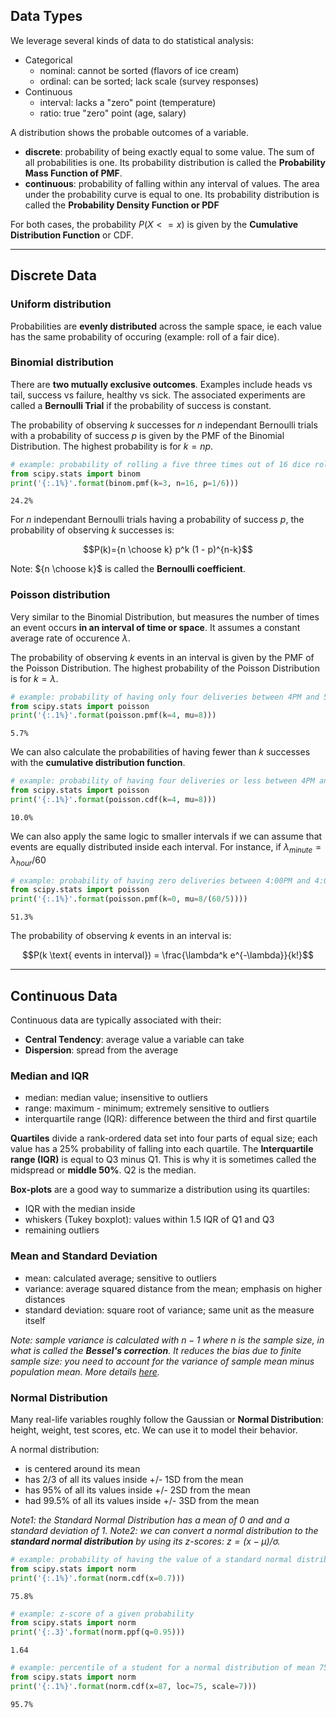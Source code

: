 ---
---

## Data Types

We leverage several kinds of data to do statistical analysis:

+ Categorical
    + nominal: cannot be sorted (flavors of ice cream)
    + ordinal: can be sorted; lack scale (survey responses)
+ Continuous
    + interval: lacks a "zero" point (temperature)
    + ratio: true "zero" point (age, salary)

A distribution shows the probable outcomes of a variable.
+ **discrete**: probability of being exactly equal to some value. The sum of all probabilities is one. Its probability distribution is called the **Probability Mass Function of PMF**.
+ **continuous**: probability of falling within any interval of values. The area under the probability curve is equal to one. Its probability distribution is called the **Probability Density Function or PDF**

For both cases, the probability $P(X<=x)$ is given by the **Cumulative Distribution Function** or CDF.

___

## Discrete Data

### Uniform distribution

Probabilities are **evenly distributed** across the sample space, ie each value has the same probability of occuring (example: roll of a fair dice).

### Binomial distribution

There are **two mutually exclusive outcomes**. Examples include heads vs tail, success vs failure, healthy vs sick. The associated experiments are called a **Bernoulli Trial** if the probability of success is constant.

The probability of observing $k$ successes for $n$ independant Bernoulli trials with a probability of success $p$ is given by the PMF of the Binomial Distribution. The highest probability is for $k = n p$.


```python
# example: probability of rolling a five three times out of 16 dice rolls
from scipy.stats import binom
print('{:.1%}'.format(binom.pmf(k=3, n=16, p=1/6)))
```

    24.2%
    

For $n$ independant Bernoulli trials having a probability of success $p$, the probability of observing $k$ successes is:

$$P(k)={n \choose k} p^k (1 - p)^{n-k}$$

Note: ${n \choose k}$ is called the **Bernoulli coefficient**.

### Poisson distribution

Very similar to the Binomial Distribution, but measures the number of times an event occurs **in an interval of time or space**. It assumes a constant average rate of occurence $\lambda$.

The probability of observing $k$ events in an interval is given by the PMF of the Poisson Distribution. The highest probability of the Poisson Distribution is for $k = \lambda$.


```python
# example: probability of having only four deliveries between 4PM and 5PM this friday when the average is 8
from scipy.stats import poisson
print('{:.1%}'.format(poisson.pmf(k=4, mu=8)))
```

    5.7%
    

We can also calculate the probabilities of having fewer than $k$ successes with the **cumulative distribution function**.


```python
# example: probability of having four deliveries or less between 4PM and 5PM this friday when the average is 8
from scipy.stats import poisson
print('{:.1%}'.format(poisson.cdf(k=4, mu=8)))
```

    10.0%
    

We can also apply the same logic to smaller intervals if we can assume that events are equally distributed inside each interval. For instance, if $\lambda_{minute} = \lambda_{hour} / 60$


```python
# example: probability of having zero deliveries between 4:00PM and 4:05PM this friday when the hourly average is 8
from scipy.stats import poisson
print('{:.1%}'.format(poisson.pmf(k=0, mu=8/(60/5))))
```

    51.3%
    

The probability of observing $k$ events in an interval is:

$$P(k \text{ events in interval}) = \frac{\lambda^k e^{-\lambda}}{k!}$$

___

##  Continuous Data

Continuous data are typically associated with their:

+ **Central Tendency**: average value a variable can take
+ **Dispersion**: spread from the average

### Median and IQR

+ median: median value; insensitive to outliers
+ range: maximum - minimum; extremely sensitive to outliers
+ interquartile range (IQR): difference between the third and first quartile

**Quartiles** divide a rank-ordered data set into four parts of equal size; each value has a 25% probability of falling into each quartile. The **Interquartile range (IQR)** is equal to Q3 minus Q1. This is why it is sometimes called the midspread or **middle 50%**. Q2 is the median.
    
**Box-plots** are a good way to summarize a distribution using its quartiles:

+ IQR with the median inside
+ whiskers (Tukey boxplot): values within 1.5 IQR of Q1 and Q3
+ remaining outliers

### Mean and Standard Deviation

+ mean: calculated average; sensitive to outliers
+ variance: average squared distance from the mean; emphasis on higher distances
+ standard deviation: square root of variance; same unit as the measure itself


_Note: sample variance is calculated with $n-1$ where $n$ is the sample size, in what is called the **Bessel's correction**. It reduces the bias due to finite sample size: you need to account for the variance of sample mean minus population mean. More details [here](https://en.wikipedia.org/wiki/Bessel%27s_correction)._

### Normal Distribution

Many real-life variables roughly follow the Gaussian or **Normal Distribution**: height, weight, test scores, etc. We can use it to model their behavior.

A normal distribution:
+ is centered around its mean
+ has 2/3 of all its values inside +/- 1SD from the mean
+ has 95% of all its values inside +/- 2SD from the mean
+ had 99.5% of all its values inside +/- 3SD from the mean

_Note1: the Standard Normal Distribution has a mean of 0 and and a standard deviation of 1._
_Note2: we can convert a normal distribution to the **standard normal distribution** by using its z-scores: $z = (x - \mu) / \sigma$._


```python
# example: probability of having the value of a standard normal distribution below z
from scipy.stats import norm
print('{:.1%}'.format(norm.cdf(x=0.7)))
```

    75.8%
    


```python
# example: z-score of a given probability
from scipy.stats import norm
print('{:.3}'.format(norm.ppf(q=0.95)))
```

    1.64
    


```python
# example: percentile of a student for a normal distribution of mean 75 and sd 7
from scipy.stats import norm
print('{:.1%}'.format(norm.cdf(x=87, loc=75, scale=7)))
```

    95.7%
    
